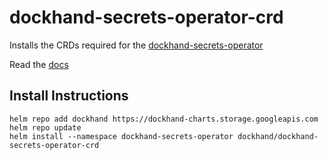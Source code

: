 # dockhand-secrets-operator-crd
Installs the CRDs required for the [dockhand-secrets-operator](https://github.com/boxboat/dockhand-secrets-operator)

Read the [docs](https://secrets-operator.dockhand.dev)

## Install Instructions
```
helm repo add dockhand https://dockhand-charts.storage.googleapis.com
helm repo update
helm install --namespace dockhand-secrets-operator dockhand/dockhand-secrets-operator-crd
```
